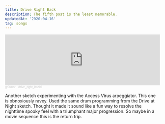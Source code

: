 ```yaml
---
title: Drive Right Back
description: The fifth post is the least memorable.
updatedAt: '2020-04-16'
tag: songs
---
```


<iframe width="100%" height="166" scrolling="no" frameborder="no" allow="autoplay" src="https://w.soundcloud.com/player/?url=https%3A//api.soundcloud.com/tracks/981308818&color=%23380000&auto_play=false&hide_related=false&show_comments=true&show_user=true&show_reposts=false&show_teaser=true"></iframe><div style="font-size: 10px; color: #cccccc;line-break: anywhere;word-break: normal;overflow: hidden;white-space: nowrap;text-overflow: ellipsis; font-family: Interstate,Lucida Grande,Lucida Sans Unicode,Lucida Sans,Garuda,Verdana,Tahoma,sans-serif;font-weight: 100;"><a href="https://soundcloud.com/gr0knar" title="gr0knar" target="_blank" style="color: #cccccc; text-decoration: none;">gr0knar</a> · <a href="https://soundcloud.com/gr0knar/drive_right_back1" title="drive_right_back1" target="_blank" style="color: #cccccc; text-decoration: none;">drive_right_back1</a></div>

Another sketch experimenting with the Access Virus arpeggiator.
This one is obnoxiously ravey. Used the same drum programming from the Drive at Night sketch.
Thought it made it sound like a fun way to resolve the nighttime spooky feel with a triumphant major progression.
So maybe in a movie sequence this is the return trip. 